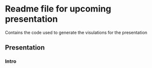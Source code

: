 # Readme file for upcoming presentation

Contains the code used to generate the visulations for the presentation 

## Presentation 

### Intro
